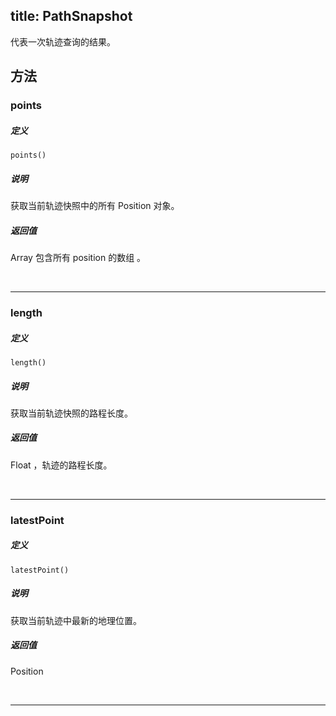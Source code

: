 title: PathSnapshot
---

代表一次轨迹查询的结果。


## 方法

### points

##### 定义

`points()`

##### 说明

获取当前轨迹快照中的所有 Position 对象。

##### 返回值

Array<Position> 包含所有 position 的数组 。

</br>

---

### length

##### 定义

`length()`

##### 说明

获取当前轨迹快照的路程长度。

##### 返回值

Float ，轨迹的路程长度。

</br>

---

### latestPoint

##### 定义

`latestPoint()`

##### 说明

获取当前轨迹中最新的地理位置。

##### 返回值

Position

</br>

---
